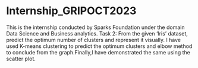 # Internship_GRIPOCT2023
This is the internship conducted by Sparks Foundation under the domain Data Science and Business analytics. 
Task 2: From the given ‘Iris’ dataset, predict the optimum number of clusters and represent it visually.
I have used K-means clustering to predict the optimum clusters and elbow method to conclude from the graph.Finally,I have demonstrated the same using the scatter plot.
